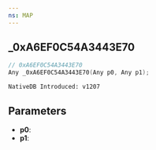 ```yaml
---
ns: MAP
---
```

## _0xA6EF0C54A3443E70

```c
// 0xA6EF0C54A3443E70
Any _0xA6EF0C54A3443E70(Any p0, Any p1);
```

```
NativeDB Introduced: v1207
```

## Parameters
* **p0**:
* **p1**:
